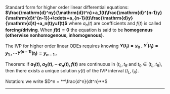 Standard form for higher order linear differential equations: **$\frac{\mathrm{d}^ny}{\mathrm{d}t^n}+a_1(t)\frac{\mathrm{d}^{n-1}y}{\mathrm{d}t^{n-1}}+\cdots+a_{n-1}(t)\frac{\mathrm{d}y}{\mathrm{d}t}+a_n(t)y=f(t)$** where $a_n(t)$ are coefficients and $f(t)$ is called **forcing/driving**.
When **$f(t) = 0$** the equation is said to be **homogenous (otherwise nonhomogenous, inhomogenous)**.

The IVP for higher order linear ODEs requires knowing **$Y(t_I)=y_0\:, Y^{\prime}(t_I)=y_1\:,\cdots Y^{(n-1)}(t_I)=y_{n-1}\:,$** 

Theorem: if **$a_1(t), a_2(t), \cdots a_n(t), f(t)$** are continuous in $(t_L, t_R$ and $t_0 \in (t_L, t_R)$, then there exists a unique solution $y(t)$ of the IVP interval $(t_L, t_R)$.

Notation: we write $D^n = **\frac{d^n}{dt^n}**$ 

***